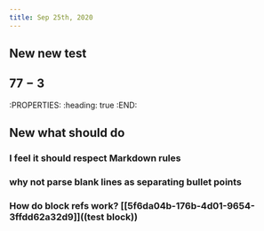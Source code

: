 ```yaml
---
title: Sep 25th, 2020
---
```


## New new test
## $77-3$
:PROPERTIES:
:heading: true
:END:
## New what should do
### I feel it should respect Markdown rules
### why not parse blank lines as separating bullet points
### How do block refs work? [[5f6da04b-176b-4d01-9654-3ffdd62a32d9]]((test block))
